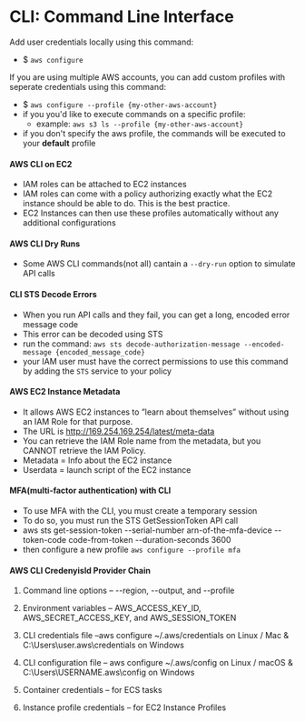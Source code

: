 # CLI: Command Line Interface

Add user credentials locally using this command:
- $ `aws configure`

If you are using multiple AWS accounts, you can add custom profiles with seperate credentials using this command:
- $ `aws configure --profile {my-other-aws-account}`
- if you you'd like to execute commands on a specific profile:
  - example: `aws s3 ls --profile {my-other-aws-account}`
- if you don't specify the aws profile, the commands will be executed to your **default** profile

#### AWS CLI on EC2
* IAM roles can be attached to EC2 instances
* IAM roles can come with a policy authorizing exactly what the EC2 instance should be able to do. This is the best practice.
* EC2 Instances can then use these profiles automatically without any additional configurations

#### AWS CLI Dry Runs
- Some AWS CLI commands(not all) cantain a `--dry-run` option to simulate API calls


#### CLI STS Decode Errors
- When you run API calls and they fail, you can get a long, encoded error message code 
- This error can be decoded using STS 
- run the command: `aws sts decode-authorization-message --encoded-message {encoded_message_code}`
- your IAM user must have the correct permissions to use this command by adding the `STS` service to your policy

#### AWS EC2 Instance Metadata
- It allows AWS EC2 instances to ”learn about themselves” without using an IAM Role for that purpose.
- The URL is http://169.254.169.254/latest/meta-data
- You can retrieve the IAM Role name from the metadata, but you CANNOT retrieve the IAM Policy.
- Metadata = Info about the EC2 instance
- Userdata = launch script of the EC2 instance

#### MFA(multi-factor authentication) with CLI
- To use MFA with the CLI, you must create a temporary session
- To do so, you must run the STS GetSessionToken API call
- aws sts get-session-token --serial-number arn-of-the-mfa-device --token-code code-from-token --duration-seconds 3600
- then configure a new profile `aws configure --profile mfa`

#### AWS CLI Credenyisld Provider Chain

1. Command line options – --region, --output, and --profile

2. Environment variables – AWS_ACCESS_KEY_ID, AWS_SECRET_ACCESS_KEY, and AWS_SESSION_TOKEN

3. CLI credentials file –aws configure
~/.aws/credentials on Linux / Mac & C:\Users\user\.aws\credentials on Windows

4. CLI configuration file – aws configure
~/.aws/config on Linux / macOS & C:\Users\USERNAME\.aws\config on Windows

5. Container credentials – for ECS tasks

6. Instance profile credentials – for EC2 Instance Profiles

